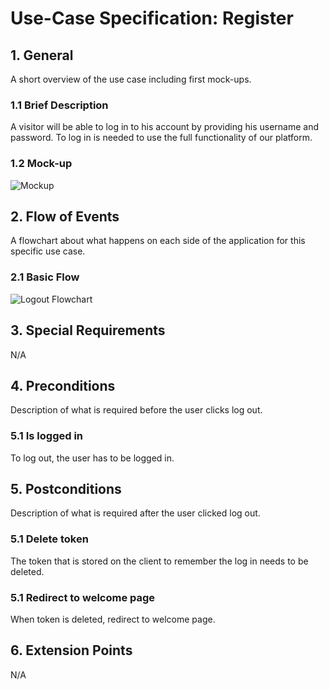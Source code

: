 # Use-Case Specification: Register


## 1. General
A short overview of the use case including first mock-ups.
### 1.1 Brief Description
A visitor will be able to log in to his account by providing his username and password. 
To log in is needed to use the full functionality of our platform.

### 1.2 Mock-up


![Mockup](https://github.com/phoenixfeder/fc-com/raw/master/UseCases/Logout/LogoutMockupLarge.JPG)


## 2. Flow of Events
A flowchart about what happens on each side of the application for this specific use case. 
### 2.1 Basic Flow

![Logout Flowchart](https://github.com/phoenixfeder/fc-com/raw/master/UseCases/Logout/LogoutFlowchart.png)

	
## 3. Special Requirements

N/A


## 4. Preconditions
Description of what is required before the user clicks log out.

### 5.1 Is logged in
To log out, the user has to be logged in.
 
## 5. Postconditions
Description of what is required after the user clicked log out.

### 5.1 Delete token
The token that is stored on the client to remember the log in needs to be deleted.

### 5.1 Redirect to welcome page
When token is deleted, redirect to welcome page.


## 6. Extension Points
N/A 